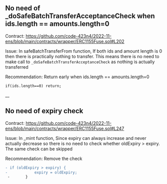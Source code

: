 ## No need of _doSafeBatchTransferAcceptanceCheck when ids.length == amounts.length=0

Contract:
https://github.com/code-423n4/2022-11-ens/blob/main/contracts/wrapper/ERC1155Fuse.sol#L202

Issue:
In safeBatchTransferFrom function, If both ids and amount length is 0 then there is practically nothing to transfer. This means there is no need to make call to `_doSafeBatchTransferAcceptanceCheck` as nothing is actually transferred

Recommendation:
Return early when ids.length == amounts.length=0

```
if(ids.length==0) return;
```

__ 

## No need of expiry check

Contract:
https://github.com/code-423n4/2022-11-ens/blob/main/contracts/wrapper/ERC1155Fuse.sol#L247

Issue:
In _mint function, Since expiry can always increase and never actually decrease so there is no need to check whether oldExpiry > expiry. The same check can be skipped

Recommendation:
Remove the check

```diff
- if (oldExpiry > expiry) {
-            expiry = oldExpiry;
 -       }
```